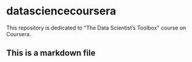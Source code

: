 # datasciencecoursera
This repository is dedicated to "The Data Scientist’s Toolbox" course on Coursera.
## This is a markdown file

